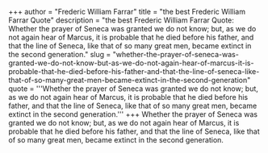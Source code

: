+++
author = "Frederic William Farrar"
title = "the best Frederic William Farrar Quote"
description = "the best Frederic William Farrar Quote: Whether the prayer of Seneca was granted we do not know; but, as we do not again hear of Marcus, it is probable that he died before his father, and that the line of Seneca, like that of so many great men, became extinct in the second generation."
slug = "whether-the-prayer-of-seneca-was-granted-we-do-not-know-but-as-we-do-not-again-hear-of-marcus-it-is-probable-that-he-died-before-his-father-and-that-the-line-of-seneca-like-that-of-so-many-great-men-became-extinct-in-the-second-generation"
quote = '''Whether the prayer of Seneca was granted we do not know; but, as we do not again hear of Marcus, it is probable that he died before his father, and that the line of Seneca, like that of so many great men, became extinct in the second generation.'''
+++
Whether the prayer of Seneca was granted we do not know; but, as we do not again hear of Marcus, it is probable that he died before his father, and that the line of Seneca, like that of so many great men, became extinct in the second generation.
